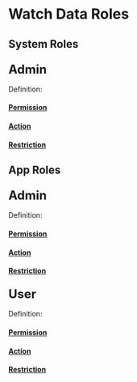 # Watch Data Roles

## System Roles

### <span style="font-size:24px; font-weight:bold"> Admin<span>

Definition:

#### <span style="text-decoration:underline"> Permission</span>

#### <span style="text-decoration:underline"> Action</span>

#### <span style="text-decoration:underline"> Restriction</span>

## App Roles

### <span style="font-size:24px; font-weight:bold"> Admin<span>

Definition:

#### <span style="text-decoration:underline"> Permission</span>

#### <span style="text-decoration:underline"> Action</span>

#### <span style="text-decoration:underline"> Restriction</span>

### <span style="font-size:24px; font-weight:bold"> User<span>

Definition:

#### <span style="text-decoration:underline"> Permission</span>

#### <span style="text-decoration:underline"> Action</span>

#### <span style="text-decoration:underline"> Restriction</span>



